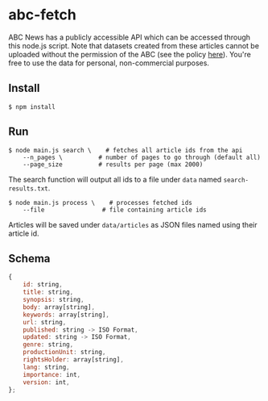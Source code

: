 # abc-fetch
ABC News has a publicly accessible API which can be accessed through this node.js script. Note that datasets created from these articles cannot be uploaded without the permission of the ABC (see the policy [here](https://help.abc.net.au/hc/en-us/articles/360001548096)). You're free to use the data for personal, non-commercial purposes.

## Install

```shell
$ npm install
```

## Run

```shell
$ node main.js search \    # fetches all article ids from the api
    --n_pages \          # number of pages to go through (default all)
    --page_size          # results per page (max 2000)
```

The search function will output all ids to a file under `data` named `search-results.txt`. 

```shell
$ node main.js process \    # processes fetched ids
    --file                # file containing article ids
```

Articles will be saved under `data/articles` as JSON files named using their article id.

## Schema

```js
{
    id: string,
    title: string,
    synopsis: string,
    body: array[string],
    keywords: array[string],
    url: string,
    published: string -> ISO Format,
    updated: string -> ISO Format,
    genre: string,
    productionUnit: string,
    rightsHolder: array[string],
    lang: string,
    importance: int,
    version: int,
};
```